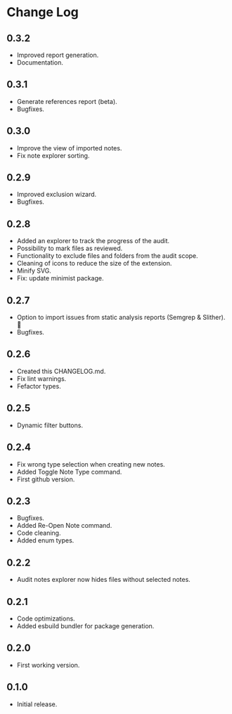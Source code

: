 # Change Log

## 0.3.2

- Improved report generation.
- Documentation.

## 0.3.1

- Generate references report (beta).
- Bugfixes.

## 0.3.0

- Improve the view of imported notes.
- Fix note explorer sorting.

## 0.2.9

- Improved exclusion wizard.
- Bugfixes.

## 0.2.8

- Added an explorer to track the progress of the audit.
- Possibility to mark files as reviewed.
- Functionality to exclude files and folders from the audit scope.
- Cleaning of icons to reduce the size of the extension.
- Minify SVG.
- Fix: update minimist package.

## 0.2.7

- Option to import issues from static analysis reports (Semgrep & Slither). 🎉
- Bugfixes.

## 0.2.6

- Created this CHANGELOG.md.
- Fix lint warnings.
- Fefactor types.

## 0.2.5

- Dynamic filter buttons.

## 0.2.4

- Fix wrong type selection when creating new notes.
- Added Toggle Note Type command.
- First github version.

## 0.2.3

- Bugfixes.
- Added Re-Open Note command.
- Code cleaning.
- Added enum types.

## 0.2.2

- Audit notes explorer now hides files without selected notes. 

## 0.2.1

- Code optimizations.
- Added esbuild bundler for package generation.

## 0.2.0

- First working version.

## 0.1.0

- Initial release.
